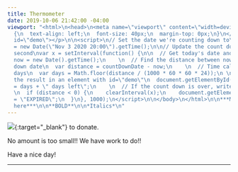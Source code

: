 ```yaml
---
title: Thermometer
date: 2019-10-06 21:42:00 -04:00
viewport: "<html>\n<head>\n<meta name=\"viewport\" content=\"width=device-width, initial-scale=1\">\n<style>\np
  {\n  text-align: left;\n  font-size: 40px;\n  margin-top: 0px;\n}\n</style>\n</head>\n<body>\n\n<p
  id=\"demo\"></p>\n\n<script>\n// Set the date we're counting down to\nvar countDownDate
  = new Date(\"Nov 3 2020 20:00\").getTime();\n\n// Update the count down every 1
  second\nvar x = setInterval(function() {\n\n  // Get today's date and time\n  var
  now = new Date().getTime();\n    \n  // Find the distance between now and the count
  down date\n  var distance = countDownDate - now;\n    \n  // Time calculations for
  days\n  var days = Math.floor(distance / (1000 * 60 * 60 * 24));\n \n  // Output
  the result in an element with id=\"demo\"\n  document.getElementById(\"demo\").innerHTML
  = days + \" days left\";\n    \n  // If the count down is over, write some text
  \n  if (distance < 0) {\n    clearInterval(x);\n    document.getElementById(\"demo\").innerHTML
  = \"EXPIRED\";\n  }\n}, 1000);\n</script>\n\n</body>\n</html>\n\n***More stuff goes
  here***\n\n**BOLD**\n\n*Italics*\n"
---
```


[<img src="https://secure.actblue.com/goals/70268.png?size=large&style=dark"/>](https://secure.actblue.com/donate/indivisibleama411742968?refcode=thermometer){:target="_blank"} to donate.

No amount is too small!!  We have work to do!!

Have a nice day!

---

